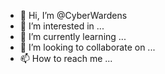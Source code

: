 - 👋 Hi, I’m @CyberWardens
- 👀 I’m interested in ...
- 🌱 I’m currently learning ...
- 💞️ I’m looking to collaborate on ...
- 📫 How to reach me ...

<!---
CyberWardens/CyberWardens is a ✨ special ✨ repository because its `README.md` (this file) appears on your GitHub profile.
You can click the Preview link to take a look at your changes.
--->

